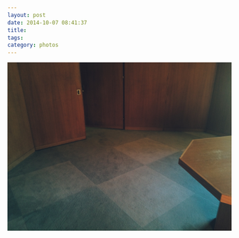 ```yaml
---
layout: post
date: 2014-10-07 08:41:37
title: 
tags:
category: photos
---
```


![title](/assets/photoblog/museum-conference-floor.jpg)